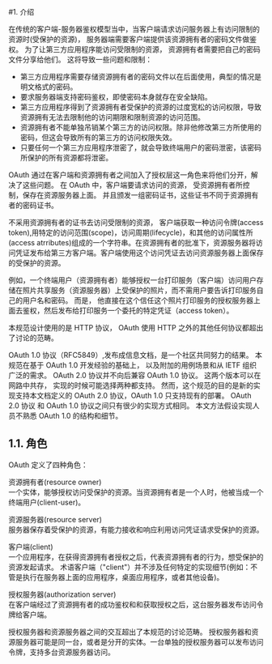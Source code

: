 #1.  介绍

   在传统的客户端-服务器鉴权模型当中，当客户端请求访问服务器上有访问限制的资源时(受保护的资源)，
   服务器端需要客户端提供该资源拥有者的密码文件做鉴权。 为了让第三方应用程序能访问受限制的资源，
   资源拥有者需要把自己的密码文件分享给他们。 这将导致一些问题和限制：
   
   - 第三方应用程序需要存储资源拥有者的密码文件以在后面使用，典型的情况是明文格式的密码。
   - 要求服务器端支持密码鉴权，即使密码本身就存在安全缺陷。
   - 第三方应用程序得到了资源拥有者受保护的资源的过度宽松的访问权限，导致资源拥有无法去限制他的访问期限和限制资源的访问范围。
   - 资源拥有者不能单独吊销某个第三方的访问权限。除非他修改第三方所使用的密码，但这会导致所有的第三方的访问权限失效。
   - 只要任何一个第三方应用程序泄密了，就会导致终端用户的密码泄密，该密码所保护的所有资源都将泄密。

   OAuth 通过在客户端和资源拥有者之间加入了授权层这一角色来将他们分开，解决了这些问题。
   在 OAuth 中，客户端要请求访问的资源， 受资源拥有者所控制，保存在资源服务器上面。 
   并且颁发一组密码证书，这些证书不同于资源拥有者的密码证书。

   不采用资源拥有者的证书去访问受限制的资源， 客户端获取一种访问令牌(access token),用特定的访问范围(scope)，访问周期(lifecycle)，和其他的访问属性所(access atrributes)组成的一个字符串。在资源拥有者的批准下，资源服务器将访问凭证发布给第三方客户端。客户端使用这个访问凭证去访问资源服务器上面保存的受保护的资源。

   例如，一个终端用户（资源拥有者）能够授权一台打印服务（客户端）访问用户存储在照片共享服务（资源服务器）上受保护的照片，而不需用户要告诉打印服务自己的用户名和密码。 而是， 他直接在这个信任这个照片打印服务的授权服务器上面去鉴权，然后发布给打印服务一个委托的特定凭证（access token）。

   本规范设计使用的是 HTTP 协议， OAuth 使用 HTTP 之外的其他任何协议都超出了讨论的范畴。

   OAuth 1.0 协议（RFC5849）,发布成信息文档，是一个社区共同努力的结果。 本规范在基于 OAuth 1.0 开发经验的基础上， 以及附加的用例场景和从 IETF 组织广泛的需求。 OAuth 2.0 协议并不向后兼容 OAuth 1.0 协议。 这两个版本可以在网路中共存， 实现的时候可能选择两种都支持。 然而，这个规范的目的是新的实现支持本文档定义的 OAuth 2.0 协议，OAuth 1.0 只支持现有的部署。 OAuth 2.0 协议 和 OAuth 1.0 协议之间只有很少的实现方式相同。 本文方法假设实现人员不熟悉 OAuth 1.0 的结构和细节。
## 1.1.  角色
   OAuth 定义了四种角色：

   资源拥有者(resource owner)<br>
   一个实体，能够授权访问受保护的资源。当资源拥有者是一个人时，他被当成一个终端用户(client-user)。

   资源服务器(resource server)<br>
   服务器保存着受保护的资源，有能力接收和响应利用访问凭证请求受保护的资源。

   客户端(client)<br>
   一个应用程序，在获得资源拥有者授权之后，代表资源拥有者的行为，想受保护的资源发起请求。 术语客户端（"client"）并不涉及任何特定的实现细节(例如：不管是执行在服务器上面的应用程序，桌面应用程序，或者其他设备)。

   授权服务器(authorization server)<br>
   在客户端经过了资源拥有者的成功鉴权和和获取授权之后，这台服务器发布访问令牌给客户端。

   授权服务器和资源服务器之间的交互超出了本规范的讨论范畴。 授权服务器和资源服务器可能是同一台，或者是分开的实体。一台单独的授权服务器可以发布访问令牌，支持多台资源服务器访问。
